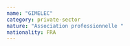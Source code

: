 ```yaml
---
name: "GIMELEC"
category: private-sector
nature: "Association professionnelle "
nationality: FRA
---
```

    
